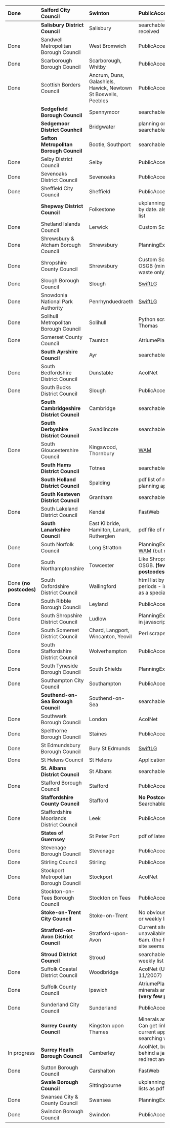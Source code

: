 | Done | Salford City Council | Swinton | PublicAccess | http://publicaccess.salford.gov.uk/publicaccess/ |
|:-----|:---------------------|:--------|:-------------|:-------------------------------------------------|
|  | **Salisbury District Council** | Salisbury | searchable by date received | http://www.salisbury.gov.uk/planning/development-control/applications/advanced-search |
| Done | Sandwell Metropolitan Borough Council | West Bromwich | PublicAccess | http://webcaps.sandwell.gov.uk/PublicAccess/ |
| Done | Scarborough Borough Council | Scarborough, Whitby | PublicAccess | http://planning.scarborough.gov.uk/publicaccess/ |
| Done | Scottish Borders Council | Ancrum, Duns, Galashiels, Hawick, Newtown St Boswells, Peebles | PublicAccess | http://eplanning.scotborders.gov.uk/publicaccess/ |
|  | **Sedgefield Borough Council** | Spennymoor | searchable by date | http://www2.sedgefield.gov.uk/planning_search/index.php |
|  | **Sedgemoor District Counhcil** | Bridgwater | planning online - searchable by date | http://www.sedgemoor.gov.uk/planning%20online/enl.aspx |
|  | **Sefton Metropolitan Borough Council** | Bootle, Southport | searchable by date | http://www.sefton.gov.uk/Default.aspx?page=5297 |
| Done | Selby District Council | Selby | PublicAccess | http://publicaccess.selby.gov.uk/publicaccess/ |
| Done | Sevenoaks District Council | Sevenoaks | PublicAccess | http://publicaccess.sevenoaks.gov.uk/publicaccess/ |
| Done | Sheffield City Council | Sheffield | PublicAccess | http://planning.sheffield.gov.uk/publicaccess/default.aspx |
|  | **Shepway District Council** | Folkestone | ukplanning - searchable by date. also html weekly list| http://www.ukplanning.com/ukp/custom/forwards/selectandsearch.jsp?council=Shepway%20District%20Council&fwd=search,   http://www.shepway.gov.uk/webapp/service/query/planning-week.do?go=on |
| Done | Shetland Islands Council | Lerwick | Custom Scraper | http://www.shetland.gov.uk/planningcontrol/apps/ |
| Done | Shrewsbury & Atcham Borough Council | Shrewsbury | PlanningExplorer | http://www2.shrewsbury.gov.uk/MVM/Online/PL/GeneralSearch.aspx |
| Done | Shropshire County Council | Shrewsbury | Custom Scraper. Has OSGB (minerals and waste only) | http://planning.shropshire.gov.uk/PlanAppSrch.asp |
| Done | Slough Borough Council | Slough | [SwiftLG](SwiftLG.md) | http://www2.slough.gov.uk/swiftlg/apas/run/wphappcriteria.display |
| Done | Snowdonia National Park Authority | Penrhynduedraeth | [SwiftLG](SwiftLG.md) | http://www.eryri-npa.co.uk/swiftlg_test/apas_test/run/wphappcriteria.display |
| Done | Solihull Metropolitan Borough Council | Solihull | Python scraper from Thomas | http://www.solihull.gov.uk/planning/dc/weeklist.asp |
| Done | Somerset County Council | Taunton | AtriumePlanning | http://webapp1.somerset.gov.uk/ePlanning/searchPageLoad.do |
|  | **South Ayrshire Council** | Ayr | searchable by date | http://gis.south-ayrshire.gov.uk/viewerplanning/planningLists.asp |
| Done | South Bedfordshire District Council | Dunstable | AcolNet | http://planning.southbeds.gov.uk/plantech/DCWebPages/acolnetcgi.exe?ACTION=UNWRAP&RIPNAME=Root.pgesearch |
| Done | South Bucks District Council | Slough | PublicAccess | http://sbdc-paweb.southbucks.gov.uk/publicaccess/tdc/DcApplication/application_searchform.aspx |
|  | **South Cambridgeshire District Council** | Cambridge | searchable by date | http://egov.scambs.gov.uk/planningapps/pa.php |
|  | **South Derbyshire District Council** | Swadlincote | searchable by date | http://sddc.planning-proposals.co.uk/ |
| Done | South Gloucestershire Council | Kingswood, Thornbury | [WAM](WAM.md) | http://planning.southglos.gov.uk/WAM/search/pas/index.htm |
|  | **South Hams District Council** | Totnes | searchable by date | http://www.southhams.gov.uk/index/business_index/ksp_development_and_planning/spec-search-planning-apps.htm |
|  | **South Holland District Council** | Spalding | pdf list of recent planning applications | http://www.sholland.gov.uk/services/service316.htm |
|  | **South Kesteven District Council** | Grantham | searchable by date | http://www.southkesteven.gov.uk/Planning/ApplicationSearch.aspx |
| Done | South Lakeland District Council | Kendal | FastWeb | http://www.southlakeland.gov.uk/fastweb/search.asp |
|  | **South Lanarkshire Council** | East Kilbride, Hamilton, Lanark, Rutherglen | pdf file of recent apps | http://www.southlanarkshire.gov.uk/portal/page/portal/EXTERNAL_WEBSITE_DEVELOPMENT/SLC_ONLINE_HOME/SLC_ATOZ/PUBLICATION_ATOZ/RELATED_PUBLICATION/?keyword1=currentplanningappsdoc |
| Done | South Norfolk Council | Long Stratton | PlanningExplorer and [WAM](WAM.md) (but no postcodes) | http://planning.south-norfolk.gov.uk/MVM/Online/PL/GeneralSearch.aspx, http://wam.south-norfolk.gov.uk/WAM/search/pas/index.htm |
| Done | South Northamptonshire | Towcester | Like Shropshire. Has OSGB. **(few or no postcodes)** | http://snc.planning-register.co.uk/PlanAppSrch.asp |
| Done **(no postcodes)** | South Oxfordshire District Council | Wallingford | html list by seven day periods - implemented as a special case. | http://www.southoxon.gov.uk/ccm/planning/ApplicationList.jsp |
| Done | South Ribble Borough Council | Leyland | PublicAccess | http://publicaccess.southribble.gov.uk/publicaccess/ |
| Done | South Shropshire District Council | Ludlow | PlanningExplorer (paging in javascript) | http://194.201.44.102/MVM/Online/PL/GeneralSearch.aspx |
| Done | South Somerset District Council | Chard, Langport, Wincanton, Yeovil | Perl scraper from Tom | http://www.southsomerset.gov.uk/index.jsp?articleid=1925 |
| Done  | South Staffordshire District Council | Wolverhampton | PublicAccess | https://services.sstaffs.gov.uk/publicaccess/ |
| Done | South Tyneside Borough Council | South Shields | PlanningExplorer | http://poppy.southtyneside.gov.uk/mvm/Online/PL/GeneralSearch.aspx |
| Done | Southampton City Council | Southampton | PublicAccess | http://publicaccess.southampton.gov.uk/publicaccess/li/li_home.aspx |
|  | **Southend-on-Sea Borough Council** | Southend-on-Sea | searchable by date | http://www.southend.gov.uk/environment/planning/applications.asp |
| Done | Southwark Borough Council | London | AcolNet | http://194.168.41.26/cgi-bin/acolnetcgi.exe?ACTION=UNWRAP&RIPSESSION=%7B%5B%2A%211D1A020B050304731D3C3D31617C041E28361620222F34223B7660001036350A0C1E372B316B730B033D3916212F332D27013722002F352B6A611715232B122B2E21312D162B260A2E2737691120283F3A3606243629243A06176F747D7A707F7E647777007A76787F63%21%2A%5D%7D |
| Done | Spelthorne Borough Council | Staines | PublicAccess | http://phoenix.spelthorne.gov.uk/publicaccess/ |
| Done | St Edmundsbury Borough Council | Bury St Edmunds | [SwiftLG](SwiftLG.md) | http://www.stedmundsbury.gov.uk/swiftlg/apas/run/wphappcriteria.display |
| Done | St Helens Council | St Helens | ApplicationSearchServlet | http://212.248.225.150:8080/portal/servlets/ApplicationSearchServlet |
|  | **St. Albans District Council** | St Albans | searchable by date | http://www.stalbans.gov.uk/living/planning/search-plans.php |
| Done | Stafford Borough Council | Stafford | PublicAccess | http://www3.staffordbc.gov.uk/publicaccess/default.aspx |
|  | **Staffordshire County Council** | Stafford | **No Postcodes**. Searchable by date | http://www.staffordshire.gov.uk/environment/developmentcontrol/planning/applications/ApplicationsRegister/CPLand/search.aspx |
| Done | Staffordshire Moorlands District Council | Leek | PublicAccess | http://publicaccess.staffsmoorlands.gov.uk/publicaccess/ |
|  | **States of Guernsey** | St Peter Port | pdf of latest apps | http://www.gov.gg/ccm/environment/planning-division/development-control/press-lists/planning-application-press-list---150607.en |
| Done | Stevenage Borough Council | Stevenage | PublicAccess | http://publicaccess.stevenage.gov.uk/publicaccess |
| Done | Stirling Council | Stirling | PublicAccess | http://planpub.stirling.gov.uk/publicaccess/ |
| Done | Stockport Metropolitan Borough Council | Stockport | AcolNet | http://planning.stockport.gov.uk/PlanningData/AcolNetCGI.gov?ACTION=UNWRAP&RIPNAME=Root.pgesearch (was http://s1.stockport.gov.uk/council/eed/dc/planning/MVM/Online/PL/GeneralSearch.aspx) |
| Done | Stockton-on-Tees Borough Council | Stockton on Tees | PublicAccess | http://www.developmentcontrol.stockton.gov.uk/publicaccess/ |
|  | **Stoke-on-Trent City Council** | Stoke-on-Trent | No obvious date search or weekly list | http://www.gisinternet.stoke.gov.uk/evoplanning/search_form.asp |
|  | **Stratford-on-Avon District Council** | Stratford-upon-Avon | Current site is unavailable midnight to 6am. (the PublicAccess site seems to have gone) | http://apps.stratford.gov.uk/eplanning (was http://217.33.198.119/publicaccess/default.aspx) |
|  | **Stroud District Council** | Stroud | searchable by date, or weekly list | http://www.stroud.gov.uk/docs/planning/planning_application_search.asp?did=onlineplanapps |
| Done | Suffolk Coastal District Council | Woodbridge | AcolNet (URL changed 11/2007)| http://apps3.suffolkcoastal.gov.uk/DCDataV2/acolnetcgi.gov?ACTION=UNWRAP&RIPNAME=Root.pgesearch |
| Done | Suffolk County Council | Ipswich | AtriumePlanning - minerals and waste only **(very few postcodes)** | http://atrium.suffolkcc.gov.uk/ePlanning/searchPageLoad.do |
| Done | Sunderland City Council | Sunderland | PublicAccess | http://www.sunderland.gov.uk/publicaccess/ |
|  | **Surrey County Council** | Kingston upon Thames | Minerals and waste only. Can get links to all current applications by searching with blank box | http://www1.surreycc.gov.uk/mwplan/search.cfm |
| In progress | **Surrey Heath Borough Council** | Camberley | AcolNet, but stuck behind a javascript redirect and cookies | https://www.public.surreyheath-online.gov.uk/whalecom60b1ef305f59f921/whalecom0/Scripts/PlanningPagesOnline/acolnetcgi.gov?ACTION=UNWRAP&RIPNAME=Root.pgesearch |
| Done | Sutton Borough Council | Carshalton | FastWeb | http://213.122.180.105/FASTWEB/results.asp |
|  | **Swale Borough Council** | Sittingbourne | ukplanning and weekly lists as pdf| http://www.ukplanning.com/ukp/custom/forwards/selectandsearch.jsp?council=Swale%20Borough%20Council&fwd=search , http://www.swale.gov.uk/index.cfm?articleid=4368|
| Done | Swansea City & County Council | Swansea | PlanningExplorer | http://www2.swansea.gov.uk/MVM/online/PL/GeneralSearch.aspx |
| Done | Swindon Borough Council | Swindon | PublicAccess | http://194.73.99.13/publicaccess/propdb/property/property_searchform.aspx |



